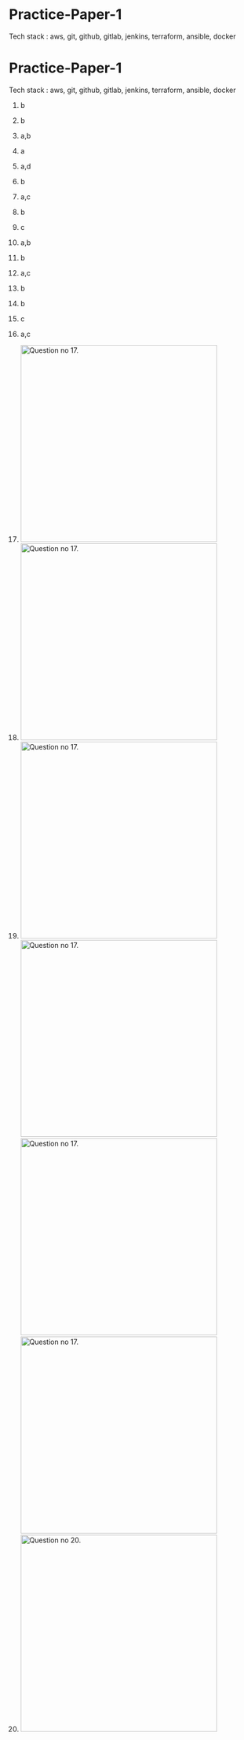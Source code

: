 # Practice-Paper-1
Tech stack : aws, git, github, gitlab, jenkins, terraform, ansible, docker

# Practice-Paper-1
Tech stack : aws, git, github, gitlab, jenkins, terraform, ansible, docker


1. b
2. b
3. a,b
4. a
5. a,d
6. b
7. a,c
8. b
9. c
10. a,b
11. b
12. a,c
13. b
14. b
15. c
16. a,c


17. <img src="" alt="Question no 17." width="400"/>



18. <img src="Screenshot 2025-10-01 at 3.33.34 PM.png" alt="Question no 17." width="400"/>




19. <img src="Screenshot 2025-10-01 at 3.57.45 PM.png" alt="Question no 17." width="400"/>
    <img src="Screenshot 2025-10-01 at 4.00.03 PM.png" alt="Question no 17." width="400"/>
    <img src="Screenshot 2025-10-01 at 4.01.58 PM.png" alt="Question no 17." width="400"/>
    <img src="Screenshot 2025-10-01 at 4.02.03 PM.png" alt="Question no 17." width="400"/>



20. <img src="" alt="Question no 20." width="400"/>

